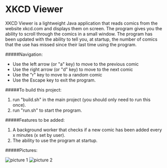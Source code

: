 # XKCD Viewer
XKCD Viewer is a lightweight Java application that reads comics from the website xkcd.com and displays them on screen. The program gives you the ability to scroll through the comics in a small window.  The program has been updated with the ability to tell you, at startup, the number of comics that the use has missed since their last time using the program.

#####Navigation:
* Use the left arrow (or "a" key) to move to the previous comic
* Use the right arrow (or "d" key) to move to the next comic
* Use the "r" key to move to a random comic
* Use the Escape key to exit the program.

#####To build this project:

1. run "build.sh" in the main project (you should only need to run this once).
2. run "run.sh" to start the program.

#####Features to be added:

1. A background worker that checks if a new comic has been added every x minutes (x set by user). 
2. The ability to use the program at startup.


#####Pictures:

![picture 1](http://i.imgur.com/QxP972S.png)
![picture 2](http://i.imgur.com/14aYWAd.png)
